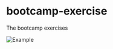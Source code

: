 # bootcamp-exercise
 The bootcamp exercises

![Example](https://oliver9977.github.io/bootcamp-exercise/100-RO-mock-up.jpg)

